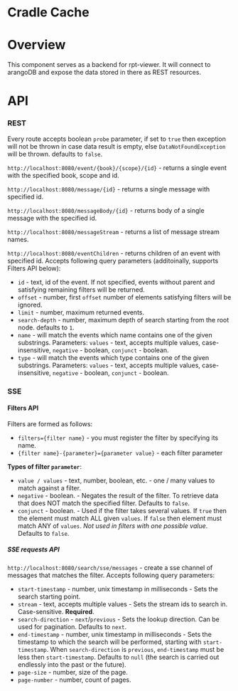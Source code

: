 # Cradle Cache

# Overview
This component serves as a backend for rpt-viewer. It will connect to arangoDB and expose the data stored in there as REST resources.

# API

### REST

Every route accepts boolean `probe` parameter, if set to `true` then exception will not be thrown in case data result is empty, else `DataNotFoundException` will be thrown. defaults to `false`.

`http://localhost:8080/event/{book}/{scope}/{id}` - returns a single event with the specified book, scope and id.

`http://localhost:8080/message/{id}` - returns a single message with specified id.

`http://localhost:8080/messageBody/{id}` - returns body of a single message with the specified id.

`http://localhost:8080/messageStream` - returns a list of message stream names.

`http://localhost:8080/eventChildren` - returns children of an event with specified id. Accepts following query parameters (additoinally, supports Filters API below):
- `id` - text, id of the event. If not specified, events without parent and satisfying remaining filters will be returned.
- `offset` - number, first `offset` number of elements satisfying filters will be ignored.
- `limit` - number, maximum returned events.
- `search-depth` - number, maximum depth of search starting from the root node. defaults to `1`.
- `name` - will match the events which name contains one of the given substrings. Parameters: `values` - text, accepts multiple values, case-insensitive, `negative` - boolean, `conjunct` - boolean.  
- `type` - will match the events which type contains one of the given substrings. Parameters: `values` - text, accepts multiple values, case-insensitive, `negative` - boolean, `conjunct` - boolean.  

### SSE

#### Filters API

Filters are formed as follows:
- `filters={filter name}` - you must register the filter by specifying its name.  
- `{filter name}-{parameter}={parameter value}` - each filter parameter

****Types of filter `parameter`****:
- `value / values` - text, number, boolean, etc. - one / many values to match against a filter.
- `negative` - boolean. - Negates the result of the filter. To retrieve data that does NOT match the specified filter. Defaults to `false`.
- `conjunct` - boolean. - Used if the filter takes several values. If `true` then the element must match ALL given `values`. If `false` then element must match ANY of `values`. *Not used in filters with one possible value*. Defaults to `false`.

##### SSE requests API

`http://localhost:8080/search/sse/messages` - create a sse channel of messages that matches the filter. Accepts following query parameters:
- `start-timestamp` - number, unix timestamp in milliseconds - Sets the search starting point. 
- `stream` - text, accepts multiple values - Sets the stream ids to search in. Case-sensitive. **Required**. 
- `search-direction` - `next`/`previous` - Sets the lookup direction. Can be used for pagination. Defaults to `next`.
- `end-timestamp` - number, unix timestamp in milliseconds - Sets the timestamp to which the search will be performed, starting with `start-timestamp`. When `search-direction` is `previous`, `end-timestamp` must be less then `start-timestamp`. Defaults to `null` (the search is carried out endlessly into the past or the future).
- `page-size` - number, size of the page. 
- `page-number` - number, count of pages.

